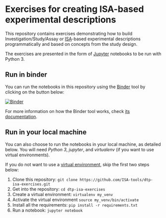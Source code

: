 # Exercises for creating ISA-based experimental descriptions

This repository contains exercises demonstrating how to build Investigation/Study/Assay or [ISA](http://isa-tools.org)-based experimental descriptions programmatically and based on concepts from the study design.

The exercises are presented in the form of [Jupyter](http://jupyter.org/) notebooks to be run with Python 3.

## Run in binder

You can run the notebooks in this repository using the [Binder](https://mybinder.org/) tool by clicking on the button below:

[![Binder](https://mybinder.org/badge.svg)](https://mybinder.org/v2/gh/ISA-tools/dtp-isa-exercises/master?filepath=exercise.ipynb)

For more information on how the Binder tool works, check [its documentation](https://mybinder.readthedocs.io).

## Run in your local machine

You can also choose to run the notebooks in your local machine, as detailed below. You will need *Python 3*, *jupyter*, and *virtualenv* (if you want to use virtual environments).

If you do not want to use a [virtual environment](http://docs.python-guide.org/en/latest/dev/virtualenvs/), skip the first two steps below:

1. Clone this repository: ```git clone https://github.com/ISA-tools/dtp-isa-exercises.git```  
1. Get into the repository: ```cd dtp-isa-exercises```
1. Create a virtual environment: ```virtualenv my_venv```
1. Activate the virtual environment ```source my_venv/bin/activate```
1. Install all the requirements: ```pip install -r requirements.txt```
1. Run a notebook: ```jupyter notebook```
